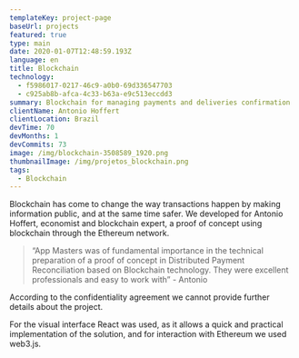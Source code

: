 ```yaml
---
templateKey: project-page
baseUrl: projects
featured: true
type: main
date: 2020-01-07T12:48:59.193Z
language: en
title: Blockchain
technology:
  - f5986017-0217-46c9-a0b0-69d336547703
  - c925ab8b-afca-4c33-b63a-e9c513eccdd3
summary: Blockchain for managing payments and deliveries confirmation
clientName: Antonio Hoffert
clientLocation: Brazil
devTime: 70
devMonths: 1
devCommits: 73
image: /img/blockchain-3508589_1920.png
thumbnailImage: /img/projetos_blockchain.png
tags:
  - Blockchain
---
```

Blockchain has come to change the way transactions happen by making information public, and at the same time safer. We developed for Antonio Hoffert, economist and blockchain expert, a proof of concept using blockchain through the Ethereum network.

> “App Masters was of fundamental importance in the technical preparation of a proof of concept in Distributed Payment Reconciliation based on Blockchain technology. They were excellent professionals and easy to work with” - Antonio

According to the confidentiality agreement we cannot provide further details about the project. 

For the visual interface React was used, as it allows a quick and practical implementation of the solution, and for interaction with Ethereum we used web3.js.
